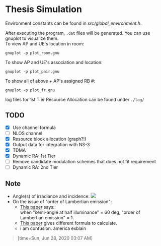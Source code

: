 # Thesis Simulation
Environment constants can be found in *src/global\_environment.h*.  

After executing the program, `.dat` files will be generated. You can use gnuplot to visualize them.\
To view AP and UE's location in room: 
```
gnuplot -p plot_room.gnu
```
To show AP and UE's association and location:
```
gnuplot -p plot_pair.gnu
```
To show all of above + AP's assigned RB \#:
```
gnuplot -p plot_fr.gnu
```

log files for 1st Tier Resource Allocation can be found under `./log/`

## TODO
- [x] Use channel formula
- [ ] NLOS channel
- [x] Resource block allocation (graph?!)
- [x] Output data for integration with NS-3
- [x] TDMA
- [x] Dynamic RA: 1st Tier
- [ ] Remove candidate modulation schemes that does not fit requirement
- [ ] Dynamic RA: 2nd Tier

## Note
- Angle(s) of irradiance and incidence:
   ![](https://www.researchgate.net/publication/311524364/figure/fig1/AS:567000930177024@1512194964905/Propagation-link-with-first-reflection-of-a-VLC-system.png)  
- On the issue of "order of Lambertian emission":  
   - [This paper](https://ieeexplore.ieee.org/abstract/document/1277847) says:  
when "semi-angle at half illuminance" = 60 deg, "order of Lambertian emission" = 1.
   - [This paper](https://www.researchgate.net/publication/337551362) gives different formula to calculate.
   - i am confusion. america exblain

> [time=Sun, Jun 28, 2020 03:07 AM]
